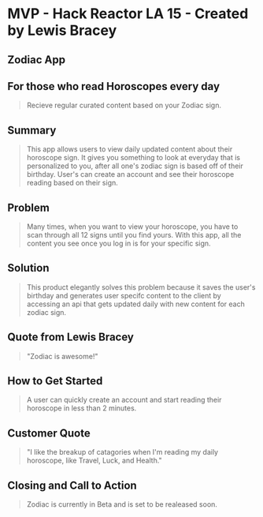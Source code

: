 # MVP - Hack Reactor LA 15 - Created by Lewis Bracey #

<!-- 
> This material was originally posted [here](http://www.quora.com/What-is-Amazons-approach-to-product-development-and-product-management). It is reproduced here for posterities sake.

There is an approach called "working backwards" that is widely used at Amazon. They work backwards from the customer, rather than starting with an idea for a product and trying to bolt customers onto it. While working backwards can be applied to any specific product decision, using this approach is especially important when developing new products or features.

For new initiatives a product manager typically starts by writing an internal press release announcing the finished product. The target audience for the press release is the new/updated product's customers, which can be retail customers or internal users of a tool or technology. Internal press releases are centered around the customer problem, how current solutions (internal or external) fail, and how the new product will blow away existing solutions.

If the benefits listed don't sound very interesting or exciting to customers, then perhaps they're not (and shouldn't be built). Instead, the product manager should keep iterating on the press release until they've come up with benefits that actually sound like benefits. Iterating on a press release is a lot less expensive than iterating on the product itself (and quicker!).

If the press release is more than a page and a half, it is probably too long. Keep it simple. 3-4 sentences for most paragraphs. Cut out the fat. Don't make it into a spec. You can accompany the press release with a FAQ that answers all of the other business or execution questions so the press release can stay focused on what the customer gets. My rule of thumb is that if the press release is hard to write, then the product is probably going to suck. Keep working at it until the outline for each paragraph flows. 

Oh, and I also like to write press-releases in what I call "Oprah-speak" for mainstream consumer products. Imagine you're sitting on Oprah's couch and have just explained the product to her, and then you listen as she explains it to her audience. That's "Oprah-speak", not "Geek-speak".

Once the project moves into development, the press release can be used as a touchstone; a guiding light. The product team can ask themselves, "Are we building what is in the press release?" If they find they're spending time building things that aren't in the press release (overbuilding), they need to ask themselves why. This keeps product development focused on achieving the customer benefits and not building extraneous stuff that takes longer to build, takes resources to maintain, and doesn't provide real customer benefit (at least not enough to warrant inclusion in the press release).
 -->
 
## Zodiac App ##
 
## For those who read Horoscopes every day ##
> Recieve regular curated content based on your Zodiac sign.

## Summary ##
> This app allows users to view daily updated content about their horoscope sign. It gives you something to look at everyday that is personalized to you, after all
> one's zodiac sign is based off of their birthday. User's can create an account and see their horoscope reading based on their sign.

## Problem ##
> Many times, when you want to view your horoscope, you have to scan through all 12 signs until you find yours. With this app, all the content you see once
> you log in is for your specific sign.

## Solution ##
> This product elegantly solves this problem because it saves the user's birthday and generates user specifc content to the client by accessing an api that 
> gets updated daily with new content for each zodiac sign.

## Quote from Lewis Bracey ##
> "Zodiac is awesome!"

## How to Get Started ##
> A user can quickly create an account and start reading their horoscope in less than 2 minutes. 

## Customer Quote ##
> "I like the breakup of catagories when I'm reading my daily horoscope, like Travel, Luck, and Health."

## Closing and Call to Action ##
> Zodiac is currently in Beta and is set to be realeased soon.